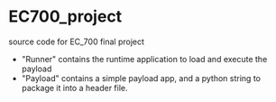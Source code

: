 # EC700_project
source code for EC_700 final project

- "Runner" contains the runtime application to load and execute the payload
- "Payload" contains a simple payload app, and a python string to package it into a header file.
